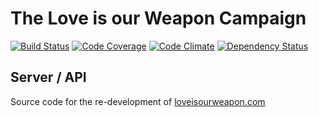 # The Love is our Weapon Campaign

[![Build Status](https://travis-ci.org/bkbooth/liow2-server.svg?branch=master)](https://travis-ci.org/bkbooth/liow2-server)
[![Code Coverage](https://coveralls.io/repos/bkbooth/liow2-server/badge.svg?branch=master)](https://coveralls.io/r/bkbooth/liow2-server?branch=master)
[![Code Climate](https://codeclimate.com/github/bkbooth/liow2-server/badges/gpa.svg)](https://codeclimate.com/github/bkbooth/liow2-server)
[![Dependency Status](https://david-dm.org/bkbooth/liow2-server.svg)](https://david-dm.org/bkbooth/liow2-server)

## Server / API

Source code for the re-development of [loveisourweapon.com](https://loveisourweapon.com/)
